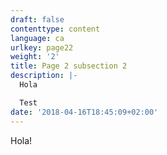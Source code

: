 ```yaml
---
draft: false
contenttype: content
language: ca
urlkey: page22
weight: '2'
title: Page 2 subsection 2
description: |-
  Hola

  Test
date: '2018-04-16T18:45:09+02:00'
---
```

Hola!
